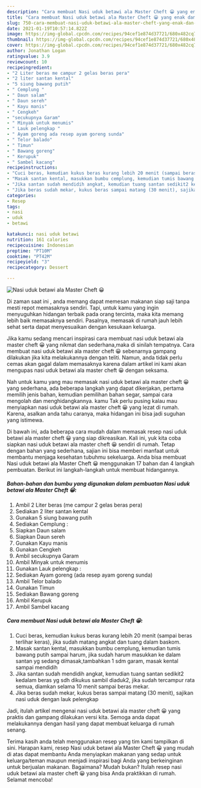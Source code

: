 ```yaml
---
description: "Cara membuat Nasi uduk betawi ala Master Cheft 😀 yang enak dan Mudah Dibuat"
title: "Cara membuat Nasi uduk betawi ala Master Cheft 😀 yang enak dan Mudah Dibuat"
slug: 750-cara-membuat-nasi-uduk-betawi-ala-master-cheft-yang-enak-dan-mudah-dibuat
date: 2021-01-19T10:57:14.822Z
image: https://img-global.cpcdn.com/recipes/94cef1e874d37721/680x482cq70/nasi-uduk-betawi-ala-master-cheft-😀-foto-resep-utama.jpg
thumbnail: https://img-global.cpcdn.com/recipes/94cef1e874d37721/680x482cq70/nasi-uduk-betawi-ala-master-cheft-😀-foto-resep-utama.jpg
cover: https://img-global.cpcdn.com/recipes/94cef1e874d37721/680x482cq70/nasi-uduk-betawi-ala-master-cheft-😀-foto-resep-utama.jpg
author: Jonathan Logan
ratingvalue: 3.9
reviewcount: 10
recipeingredient:
- "2 Liter beras me campur 2 gelas beras pera"
- "2 liter santan kental"
- "5 siung bawang putih"
- " Cemplung "
- " Daun salam"
- " Daun sereh"
- " Kayu manis"
- " Cengkeh"
- "secukupnya Garam"
- " Minyak untuk menumis"
- " Lauk pelengkap "
- " Ayam goreng ada resep ayam goreng sunda"
- " Telor balado"
- " Timun"
- " Bawang goreng"
- " Kerupuk"
- " Sambel kacang"
recipeinstructions:
- "Cuci beras, kemudian kukus beras kurang lebih 20 menit (sampai beras terlihar keras), jika sudah matang angkat dan tuang dalam baskom."
- "Masak santan kental, masukkan bumbu cemplung, kemudian tumis bawang putih sampai harum, jika sudah harum masukkan ke dalam santan yg sedang dimasak,tambahkan 1 sdm garam, masak kental sampai mendidih"
- "Jika santan sudah mendidih angkat, kemudian tuang santan sedikit2 kedalam beras yg sdh dikukus sambil diaduk2, jika sudah tercampur rata semua, diamkan selama 10 menit sampai beras mekar."
- "Jika beras sudah mekar, kukus beras sampai matang (30 menit), sajikan nasi uduk dengan lauk pelengkap"
categories:
- Resep
tags:
- nasi
- uduk
- betawi

katakunci: nasi uduk betawi 
nutrition: 161 calories
recipecuisine: Indonesian
preptime: "PT10M"
cooktime: "PT42M"
recipeyield: "3"
recipecategory: Dessert

---
```



![Nasi uduk betawi ala Master Cheft 😀](https://img-global.cpcdn.com/recipes/94cef1e874d37721/680x482cq70/nasi-uduk-betawi-ala-master-cheft-😀-foto-resep-utama.jpg)

Di zaman  saat ini , anda memang dapat memesan makanan siap saji tanpa mesti repot memasaknya sendiri. Tapi, untuk kamu yang ingin menyuguhkan hidangan terbaik pada orang tercinta, maka kita memang lebih baik memasaknya sendiri. Pasalnya, memasak di rumah jauh lebih sehat serta dapat menyesuaikan dengan kesukaan keluarga.

Jika kamu sedang mencari inspirasi cara membuat nasi uduk betawi ala master cheft 😀 yang nikmat dan sederhana,maka di sinilah tempatnya. Cara membuat nasi uduk betawi ala master cheft 😀  sebenarnya gampang dilakukan jika kita melakukannya dengan teliti. Namun, anda tidak perlu cemas akan gagal dalam memasaknya 
karena dalam artikel ini kami akan mengupas nasi uduk betawi ala master cheft 😀 dengan seksama.  



Nah untuk kamu yang mau memasak nasi uduk betawi ala master cheft 😀 yang sederhana, ada beberapa langkah yang dapat dikerjakan, pertama memilih jenis bahan, kemudian pemilihan bahan segar, sampai cara mengolah dan menghidangkannya. kamu Tak perlu pusing kalau mau menyiapkan nasi uduk betawi ala master cheft 😀 yang lezat di rumah. Karena, asalkan anda  tahu caranya, maka hidangan ini bisa jadi suguhan yang istimewa.

Di bawah ini, ada beberapa cara mudah dalam memasak resep nasi uduk betawi ala master cheft 😀 yang siap dikreasikan. Kali ini, yuk kita coba siapkan nasi uduk betawi ala master cheft 😀 sendiri di rumah. Tetap dengan bahan yang sederhana, sajian ini bisa memberi manfaat untuk membantu menjaga kesehatan tubuhmu sekeluarga. Anda bisa membuat Nasi uduk betawi ala Master Cheft 😀 menggunakan 17 bahan dan 4 langkah pembuatan. Berikut ini langkah-langkah untuk membuat hidangannya.

<!--inarticleads1-->

##### Bahan-bahan dan bumbu yang digunakan dalam pembuatan Nasi uduk betawi ala Master Cheft 😀:

1. Ambil 2 Liter beras (me campur 2 gelas beras pera)
1. Sediakan 2 liter santan kental
1. Gunakan 5 siung bawang putih
1. Sediakan  Cemplung :
1. Siapkan  Daun salam
1. Siapkan  Daun sereh
1. Gunakan  Kayu manis
1. Gunakan  Cengkeh
1. Ambil secukupnya Garam
1. Ambil  Minyak untuk menumis
1. Gunakan  Lauk pelengkap :
1. Sediakan  Ayam goreng (ada resep ayam goreng sunda)
1. Ambil  Telor balado
1. Gunakan  Timun
1. Sediakan  Bawang goreng
1. Ambil  Kerupuk
1. Ambil  Sambel kacang




<!--inarticleads2-->

##### Cara membuat Nasi uduk betawi ala Master Cheft 😀:

1. Cuci beras, kemudian kukus beras kurang lebih 20 menit (sampai beras terlihar keras), jika sudah matang angkat dan tuang dalam baskom.
1. Masak santan kental, masukkan bumbu cemplung, kemudian tumis bawang putih sampai harum, jika sudah harum masukkan ke dalam santan yg sedang dimasak,tambahkan 1 sdm garam, masak kental sampai mendidih
1. Jika santan sudah mendidih angkat, kemudian tuang santan sedikit2 kedalam beras yg sdh dikukus sambil diaduk2, jika sudah tercampur rata semua, diamkan selama 10 menit sampai beras mekar.
1. Jika beras sudah mekar, kukus beras sampai matang (30 menit), sajikan nasi uduk dengan lauk pelengkap




Jadi, itulah artikel mengenai  nasi uduk betawi ala master cheft 😀  yang praktis dan gampang dilakukan versi kita. Semoga anda dapat melakukannya dengan hasil yang dapat membuat keluarga di rumah senang. 

Terima kasih anda telah menggunakan resep yang tim kami tampilkan di sini. Harapan kami, resep  Nasi uduk betawi ala Master Cheft 😀 yang mudah di atas dapat membantu Anda menyiapkan makanan yang sedap untuk keluarga/teman maupun menjadi inspirasi bagi Anda yang berkeinginan untuk berjualan makanan. Bagaimana? Mudah bukan? Itulah resep nasi uduk betawi ala master cheft 😀 yang bisa Anda praktikkan di rumah. Selamat mencoba!


